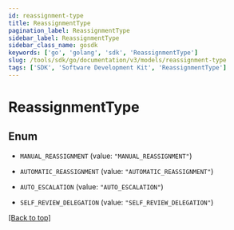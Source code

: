 ```yaml
---
id: reassignment-type
title: ReassignmentType
pagination_label: ReassignmentType
sidebar_label: ReassignmentType
sidebar_class_name: gosdk
keywords: ['go', 'golang', 'sdk', 'ReassignmentType'] 
slug: /tools/sdk/go/documentation/v3/models/reassignment-type
tags: ['SDK', 'Software Development Kit', 'ReassignmentType']
---
```


# ReassignmentType

## Enum


* `MANUAL_REASSIGNMENT` (value: `"MANUAL_REASSIGNMENT"`)

* `AUTOMATIC_REASSIGNMENT` (value: `"AUTOMATIC_REASSIGNMENT"`)

* `AUTO_ESCALATION` (value: `"AUTO_ESCALATION"`)

* `SELF_REVIEW_DELEGATION` (value: `"SELF_REVIEW_DELEGATION"`)


[[Back to top]](#) 



